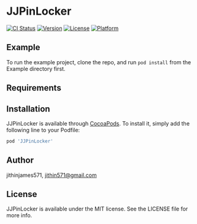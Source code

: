 # JJPinLocker

[![CI Status](https://img.shields.io/travis/jithinjames571/JJPinLocker.svg?style=flat)](https://travis-ci.org/jithinjames571/JJPinLocker)
[![Version](https://img.shields.io/cocoapods/v/JJPinLocker.svg?style=flat)](https://cocoapods.org/pods/JJPinLocker)
[![License](https://img.shields.io/cocoapods/l/JJPinLocker.svg?style=flat)](https://cocoapods.org/pods/JJPinLocker)
[![Platform](https://img.shields.io/cocoapods/p/JJPinLocker.svg?style=flat)](https://cocoapods.org/pods/JJPinLocker)

## Example

To run the example project, clone the repo, and run `pod install` from the Example directory first.

## Requirements

## Installation

JJPinLocker is available through [CocoaPods](https://cocoapods.org). To install
it, simply add the following line to your Podfile:

```ruby
pod 'JJPinLocker'
```

## Author

jithinjames571, jithin571@gmail.com

## License

JJPinLocker is available under the MIT license. See the LICENSE file for more info.
